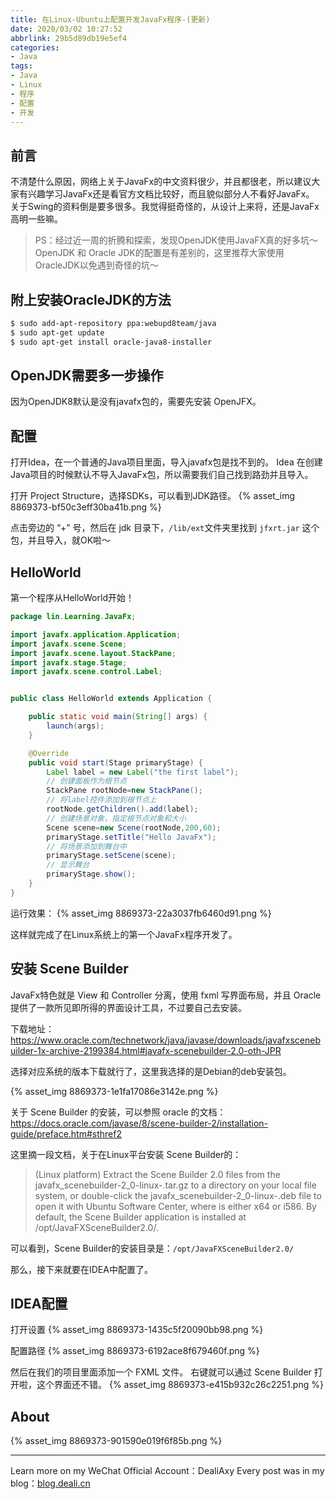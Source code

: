 ```yaml
---
title: 在Linux-Ubuntu上配置开发JavaFx程序-(更新)
date: 2020/03/02 10:27:52
abbrlink: 29b5d89db19e5ef4
categories:
- Java
tags:
- Java
- Linux
- 程序
- 配置
- 开发
---
```

## 前言
不清楚什么原因，网络上关于JavaFx的中文资料很少，并且都很老，所以建议大家有兴趣学习JavaFx还是看官方文档比较好，而且貌似部分人不看好JavaFx。
关于Swing的资料倒是要多很多。我觉得挺奇怪的，从设计上来将，还是JavaFx高明一些嘛。

>PS：经过近一周的折腾和探索，发现OpenJDK使用JavaFX真的好多坑～
>OpenJDK 和 Oracle JDK的配置是有差别的，这里推荐大家使用OracleJDK以免遇到奇怪的坑～

## 附上安装OracleJDK的方法
```bash
$ sudo add-apt-repository ppa:webupd8team/java
$ sudo apt-get update
$ sudo apt-get install oracle-java8-installer
```

 
## OpenJDK需要多一步操作
因为OpenJDK8默认是没有javafx包的，需要先安装 OpenJFX。

## 配置
打开Idea，在一个普通的Java项目里面，导入javafx包是找不到的。
Idea 在创建Java项目的时候默认不导入JavaFx包，所以需要我们自己找到路劲并且导入。

打开 Project Structure，选择SDKs，可以看到JDK路径。
{% asset_img 8869373-bf50c3eff30ba41b.png %}

点击旁边的 “+” 号，然后在 jdk 目录下，`/lib/ext`文件夹里找到 `jfxrt.jar` 这个包，并且导入，就OK啦～

## HelloWorld
第一个程序从HelloWorld开始！

```java
package lin.Learning.JavaFx;

import javafx.application.Application;
import javafx.scene.Scene;
import javafx.scene.layout.StackPane;
import javafx.stage.Stage;
import javafx.scene.control.Label;


public class HelloWorld extends Application {

    public static void main(String[] args) {
        launch(args);
    }

    @Override
    public void start(Stage primaryStage) {
        Label label = new Label("the first label");
        // 创建面板作为根节点
        StackPane rootNode=new StackPane();
        // 将label控件添加到根节点上
        rootNode.getChildren().add(label);
        // 创建场景对象，指定根节点对象和大小
        Scene scene=new Scene(rootNode,200,60);
        primaryStage.setTitle("Hello JavaFx");
        // 将场景添加到舞台中
        primaryStage.setScene(scene);
        // 显示舞台
        primaryStage.show();
    }
}
```

运行效果：
{% asset_img 8869373-22a3037fb6460d91.png %}


这样就完成了在Linux系统上的第一个JavaFx程序开发了。

## 安装 Scene Builder
JavaFx特色就是 View 和 Controller 分离，使用 fxml 写界面布局，并且 Oracle 提供了一款所见即所得的界面设计工具，不过要自己去安装。

下载地址：
https://www.oracle.com/technetwork/java/javase/downloads/javafxscenebuilder-1x-archive-2199384.html#javafx-scenebuilder-2.0-oth-JPR

选择对应系统的版本下载就行了，这里我选择的是Debian的deb安装包。

{% asset_img 8869373-1e1fa17086e3142e.png %}

关于 Scene Builder 的安装，可以参照 oracle 的文档：
https://docs.oracle.com/javase/8/scene-builder-2/installation-guide/preface.htm#sthref2

这里摘一段文档，关于在Linux平台安装 Scene Builder的：
>(Linux platform) Extract the Scene Builder 2.0 files from the javafx_scenebuilder-2_0-linux-<platform>.tar.gz to a directory on your local file system, or double-click the javafx_scenebuilder-2_0-linux-<platform>.deb file to open it with Ubuntu Software Center, where <platform> is either x64 or i586. By default, the Scene Builder application is installed at /opt/JavaFXSceneBuilder2.0/.

可以看到，Scene Builder的安装目录是：`/opt/JavaFXSceneBuilder2.0/`

那么，接下来就要在IDEA中配置了。

## IDEA配置
打开设置
{% asset_img 8869373-1435c5f20090bb98.png %}

配置路径
{% asset_img 8869373-6192ace8f679460f.png %}

然后在我们的项目里面添加一个 FXML 文件。
右键就可以通过 Scene Builder 打开啦，这个界面还不错。
{% asset_img 8869373-e415b932c26c2251.png %}


## About
{% asset_img 8869373-901590e019f6f85b.png %}

---------------
Learn more on my WeChat Official Account：DealiAxy
Every post was in my blog：[blog.deali.cn](http://blog.deali.cn)
